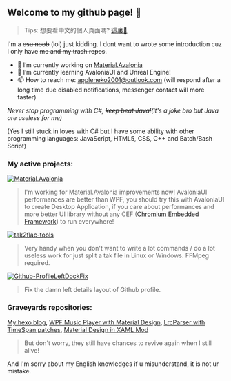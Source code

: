 ## Welcome to my github page! 👋
> Tips: 想要看中文的個人頁面嗎? [這裏👋](README.zh-Hant.md)

I'm a ~~osu noob~~ (lol) just kidding. I dont want to wrote some introduction cuz I only have ~~me and my trash repos~~.

- 🔭 I’m currently working on [Material.Avalonia](https://github.com/AvaloniaUtils/material.avalonia)
- 🌱 I’m currently learning AvaloniaUI and Unreal Engine!
- 📫 How to reach me: appleneko2001@outlook.com (will respond after a long time due disabled notifications, messenger contact will more faster)

*Never stop programming with C#, ~~keep beat Java!~~(it's a joke bro but Java are useless for me)*

(Yes I still stuck in loves with C# but I have some ability with other programming languages: JavaScript, HTML5, CSS, C++ and Batch/Bash Script)

### My active projects:
[![Material.Avalonia](https://img.shields.io/badge/Material.Avalonia-ff69b4)](https://github.com/AvaloniaUtils/material.avalonia)
> I'm working for Material.Avalonia improvements now! AvaloniaUI performances are better than WPF, you should try this with AvaloniaUI to create Desktop Application, if you care about performances and more better UI library without any CEF ([Chromium Embedded Framework](https://en.wikipedia.org/wiki/Chromium_Embedded_Framework)) to run everywhere!

[![tak2flac-tools](https://img.shields.io/badge/tak2flac-tools-brightgreen)](https://github.com/appleneko2001/tak2flac)
> Very handy when you don't want to write a lot commands / do a lot useless work for just split a tak file in Linux or Windows. FFMpeg required.

[![Github-ProfileLeftDockFix](https://img.shields.io/badge/Github-ProfileLeftDockFix-brightgreen)](https://github.com/appleneko2001/GithubProfileLeftDockFix)
> Fix the damn left details layout of Github profile.

### Graveyards repositories:
[My hexo blog](https://github.com/appleneko2001/appleneko2001.github.io), [WPF Music Player with Material Design](https://github.com/appleneko2001/NekoPlayer-Alpha), 
[LrcParser with TimeSpan patches](https://github.com/appleneko2001/LrcParser), [Material Design in XAML Mod](https://github.com/appleneko2001/MaterialDesignInXaml-Mod)

> But don't worry, they still have chances to revive again when I still alive!

And I'm sorry about my English knowledges if u misunderstand, it is not ur mistake.

<!--
**appleneko2001/appleneko2001** is a ✨ _special_ ✨ repository because its `README.md` (this file) appears on your GitHub profile.

Here are some ideas to get you started:

- 🔭 I’m currently working on ...
- 🌱 I’m currently learning ...
- 👯 I’m looking to collaborate on ...
- 🤔 I’m looking for help with ...
- 💬 Ask me about ...
- 📫 How to reach me: ...
- 😄 Pronouns: ...
- ⚡ Fun fact: ...

I think I can use those things 🤔
-->
